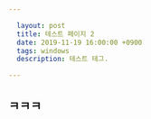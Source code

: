 ```yaml
---

  layout: post
  title: 테스트 페이지 2
  date: 2019-11-19 16:00:00 +0900
  tags: windows
  description: 테스트 테그. 

---
```


## ㅋㅋㅋ
